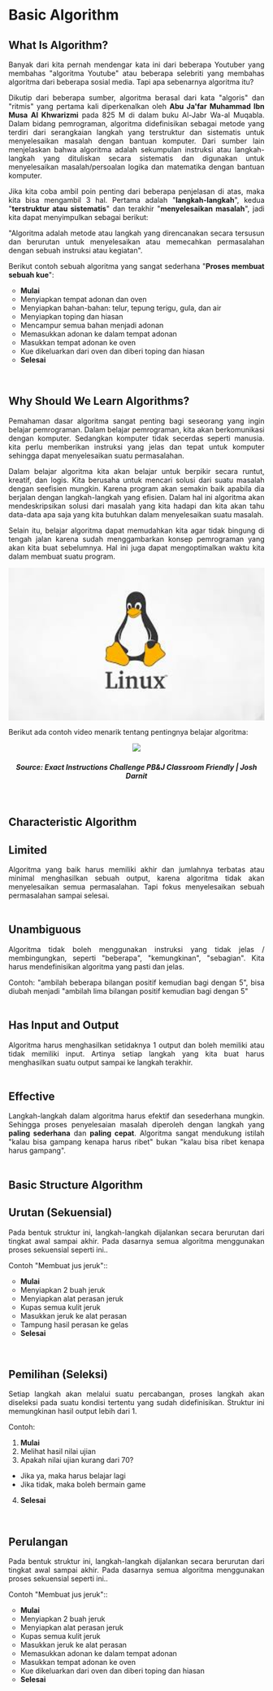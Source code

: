 # Basic Algorithm
## What Is Algorithm?
<p align="justify">
Banyak dari kita pernah mendengar kata ini dari beberapa Youtuber yang membahas "algoritma Youtube" atau beberapa selebriti yang membahas algoritma dari beberapa sosial media. Tapi apa sebenarnya algoritma itu?<br>

<p align="justify">
Dikutip dari beberapa sumber, algoritma berasal dari kata "algoris" dan "ritmis" yang pertama kali diperkenalkan oleh <strong>Abu Ja'far Muhammad Ibn Musa Al Khwarizmi</strong> pada 825 M di dalam buku Al-Jabr Wa-al Muqabla. Dalam bidang pemrograman, algoritma didefinisikan sebagai metode yang terdiri dari serangkaian langkah yang terstruktur dan sistematis untuk menyelesaikan masalah dengan bantuan komputer. Dari sumber lain menjelaskan bahwa algoritma adalah sekumpulan instruksi atau langkah-langkah yang dituliskan secara sistematis dan digunakan untuk menyelesaikan masalah/persoalan logika dan matematika dengan bantuan komputer.<br>

<p align="justify">
Jika kita coba ambil poin penting dari beberapa penjelasan di atas, maka kita bisa mengambil 3 hal. Pertama adalah "<strong>langkah-langkah</strong>", kedua "<strong>terstruktur atau sistematis</strong>" dan terakhir "<strong>menyelesaikan masalah</strong>", jadi kita dapat menyimpulkan sebagai berikut:<br>

<p align="justify">
"Algoritma adalah metode atau langkah yang direncanakan secara tersusun dan berurutan untuk menyelesaikan atau memecahkan permasalahan dengan sebuah instruksi atau kegiatan".<br>

<p align="justify">
Berikut contoh sebuah algoritma yang sangat sederhana "<strong>Proses membuat sebuah kue</strong>":<br>
<ol style="list-style-type:circle;" style="text-align:justify">
  <li><strong>Mulai</strong></li>
  <li>Menyiapkan tempat adonan dan oven</li>
  <li>Menyiapkan bahan-bahan: telur, tepung terigu, gula, dan air</li>
  <li>Menyiapkan toping dan hiasan</li>
  <li>Mencampur semua bahan menjadi adonan</li>
  <li>Memasukkan adonan ke dalam tempat adonan</li>
  <li>Masukkan tempat adonan ke oven</li>
  <li>Kue dikeluarkan dari oven dan diberi toping dan hiasan</li>
  <li><strong>Selesai</strong></li>
</ol><br>

## Why Should We Learn Algorithms?
<p align="justify">
Pemahaman dasar algoritma sangat penting bagi seseorang yang ingin belajar pemrograman. Dalam belajar pemrograman, kita akan berkomunikasi dengan komputer. Sedangkan komputer tidak secerdas seperti manusia. kita perlu memberikan instruksi yang jelas dan tepat untuk komputer sehingga dapat menyelesaikan suatu permasalahan.<br>

<p align="justify">
Dalam belajar algoritma kita akan belajar untuk berpikir secara runtut, kreatif, dan logis. Kita berusaha untuk mencari solusi dari suatu masalah dengan seefisien mungkin. Karena program akan semakin baik apabila dia berjalan dengan langkah-langkah yang efisien. Dalam hal ini algoritma akan mendeskripsikan solusi dari masalah yang kita hadapi dan kita akan tahu data-data apa saja yang kita butuhkan dalam menyelesaikan suatu masalah.<br>

<p align="justify">
Selain itu, belajar algoritma dapat memudahkan kita agar tidak bingung di tengah jalan karena sudah menggambarkan konsep pemrograman yang akan kita buat sebelumnya. Hal ini juga dapat mengoptimalkan waktu kita dalam membuat suatu program.<br>

<p align="center">
<img height="300rm" align="center" src="https://github.com/Ouroboros-Tech/modul-pembelajaran/blob/main/image/Linux-Imager.jpeg"><br>

<p align="justify">
Berikut ada contoh video menarik tentang pentingnya belajar algoritma:<br>

<p align="center">
    <a href="https://www.youtube.com/watch?v=FN2RM-CHkuI" target="_blank"><img src="https://img.youtube.com/vi/FN2RM-CHkuI/0.jpg"></a> 
    <h5 align="center">Source: Exact Instructions Challenge PB&J Classroom Friendly | Josh Darnit</h5>
<p><br>

## Characteristic Algorithm
## Limited
<p align="justify">
Algoritma yang baik harus memiliki akhir dan jumlahnya terbatas atau minimal menghasilkan sebuah output, karena algoritma tidak akan menyelesaikan semua permasalahan. Tapi fokus menyelesaikan sebuah permasalahan sampai selesai.<br><br>
  
## Unambiguous
<p align="justify">
Algoritma tidak boleh menggunakan instruksi yang tidak jelas / membingungkan, seperti "beberapa", "kemungkinan", "sebagian". Kita harus mendefinisikan algoritma yang pasti dan jelas.<br>
  
<p align="justify">
Contoh: "ambilah beberapa bilangan positif kemudian bagi dengan 5", bisa diubah menjadi "ambilah lima bilangan positif kemudian bagi dengan 5"<br><br>
  
## Has Input and Output
<p align="justify">
Algoritma harus menghasilkan setidaknya 1 output dan boleh memiliki atau tidak memiliki input. Artinya setiap langkah yang kita buat harus menghasilkan suatu output sampai ke langkah terakhir.<br><br>
    
## Effective
<p align="justify">
Langkah-langkah dalam algoritma harus efektif dan sesederhana mungkin. Sehingga proses penyelesaian masalah diperoleh dengan langkah yang <strong>paling sederhana</strong> dan <strong>paling cepat</strong>. Algoritma sangat mendukung istilah "kalau bisa gampang kenapa harus ribet" bukan "kalau bisa ribet kenapa harus gampang".<br><br>

## Basic Structure Algorithm
## Urutan (Sekuensial)
<p align="justify">
<p align="justify">
Pada bentuk struktur ini, langkah-langkah dijalankan secara berurutan dari tingkat awal sampai akhir. Pada dasarnya semua algoritma menggunakan proses sekuensial seperti ini..<br> 
  
<p align="justify">
Contoh "Membuat jus jeruk"::<br>
<ol style="list-style-type:circle;" style="text-align:justify">
  <li><strong>Mulai</strong></li>
  <li>Menyiapkan 2 buah jeruk</li>
  <li>Menyiapkan alat perasan jeruk</li>
  <li>Kupas semua kulit jeruk</li>
  <li>Masukkan jeruk ke alat perasan</li>
  <li>Tampung hasil perasan ke gelas</li>
  <li><strong>Selesai</strong></li>
</ol><br>  

## Pemilihan (Seleksi)
<p align="justify">
Setiap langkah akan melalui suatu percabangan, proses langkah akan diseleksi pada suatu kondisi tertentu yang sudah didefinisikan. Struktur ini memungkinan hasil output lebih dari 1.<br>
  
<p align="justify">
Contoh:<br>
  
1. <strong>Mulai</strong>
2. Melihat hasil nilai ujian
3. Apakah nilai ujian kurang dari 70?
  * Jika ya, maka harus belajar lagi
  * Jika tidak, maka boleh bermain game
4. <strong>Selesai</strong>
  
<br>  

## Perulangan
<p align="justify">
Pada bentuk struktur ini, langkah-langkah dijalankan secara berurutan dari tingkat awal sampai akhir. Pada dasarnya semua algoritma menggunakan proses sekuensial seperti ini..<br> 
  
<p align="justify">
Contoh "Membuat jus jeruk"::<br>
<ol style="list-style-type:circle;" style="text-align:justify">
  <li><strong>Mulai</strong></li>
  <li>Menyiapkan 2 buah jeruk</li>
  <li>Menyiapkan alat perasan jeruk</li>
  <li>Kupas semua kulit jeruk</li>
  <li>Masukkan jeruk ke alat perasan</li>
  <li>Memasukkan adonan ke dalam tempat adonan</li>
  <li>Masukkan tempat adonan ke oven</li>
  <li>Kue dikeluarkan dari oven dan diberi toping dan hiasan</li>
  <li><strong>Selesai</strong></li>
</ol><br>  
